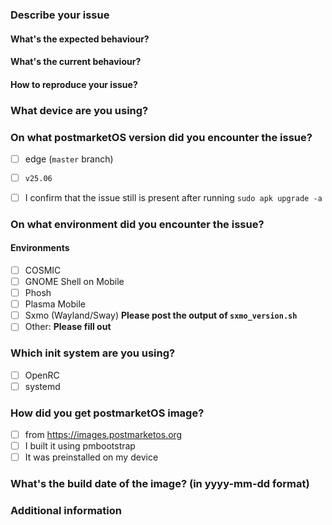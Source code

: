 <!--
	Thank you for using postmarketOS! In order to speed up process of resolving your issue,
	we would like you to fill in the following form.

	*** NOTE FOR CONFIDENTIAL ISSUES: ***
	A lot of people can read confidential pmaports issues! If you want to
	submit something that only the postmarketOS Core Team can see, write to
		team@postmarketos.org
	instead of opening an issue here!
-->
### Describe your issue
#### What's the expected behaviour?

#### What's the current behaviour?

#### How to reproduce your issue?

### What device are you using?
<!--
	Leave name of your device in vendor-codename format.
	If unsure, check name in the device package or leave full name of device
	PinePhone: which revision exactly? See https://wiki.pine64.org/index.php/PinePhone#Hardware_revisions
-->

### On what postmarketOS version did you encounter the issue?
<!--
	Replace space inside `[ ]` with `x` to fill the checkbox
-->
* [ ] edge (`master` branch)
* [ ] `v25.06`

* [ ] I confirm that the issue still is present after running `sudo apk upgrade -a`

### On what environment did you encounter the issue?
#### Environments
* [ ] COSMIC
* [ ] GNOME Shell on Mobile
* [ ] Phosh
* [ ] Plasma Mobile
* [ ] Sxmo (Wayland/Sway) **Please post the output of `sxmo_version.sh`**
* [ ] Other: **Please fill out**
### Which init system are you using?
* [ ] OpenRC
* [ ] systemd
### How did you get postmarketOS image?
* [ ] from https://images.postmarketos.org
* [ ] I built it using pmbootstrap
* [ ] It was preinstalled on my device
### What's the build date of the image? (in yyyy-mm-dd format)
<!--
	Notes:
		can be left empty if unsure
		If you downloaded image from images.postmarketos.org, date will be in yyyymmdd format
-->

### Additional information
<!--
	logs, etc. -- make use <details> for long listings

	If your device displays an error message on boot or drops to the debug
	shell, attaching it to your PC with a USB cable may show a removable USB
	drive. You can drag and drop the .tar.gz file or otherwise upload it
	here.

	Refer to the README file on the device for more information.
-->
